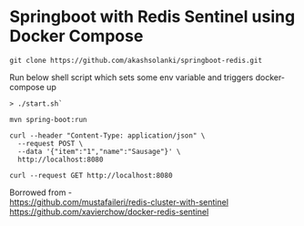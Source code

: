 # Springboot with Redis Sentinel using Docker Compose

```shell
git clone https://github.com/akashsolanki/springboot-redis.git
```
Run below shell script which sets some env variable and triggers docker-compose up
```shell
> ./start.sh`

mvn spring-boot:run

curl --header "Content-Type: application/json" \
  --request POST \
  --data '{"item":"1","name":"Sausage"}' \
  http://localhost:8080

curl --request GET http://localhost:8080
```

Borrowed from - \
https://github.com/mustafaileri/redis-cluster-with-sentinel \
https://github.com/xavierchow/docker-redis-sentinel
